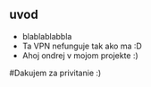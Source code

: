 ## uvod

* blablablabbla
* Ta VPN nefunguje tak ako ma :D
* Ahoj ondrej v mojom projekte :)

#Dakujem za privitanie :)